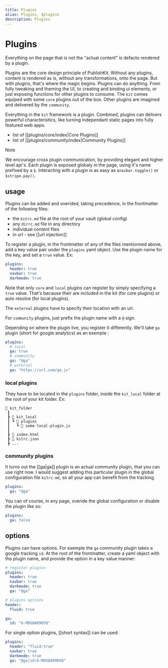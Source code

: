 ```yaml
---
title: Plugins
alias: Plugins, $plugins
description: Plugins
---
```

# Plugins

Everything on the page that is not the "actual content" is defacto rendered by a plugin.

Plugins are the core design principle of PublishKit. Without any plugins, content is rendered as is, without any transformations, onto the page. But with plugins, that's where the magic begins. Plugins can do anything. From fully tweaking and theming the UI, to creating and binding ui elements, or just exposing functions for other plugins to consume. The `kit` comes equiped with some `core` plugins out of the box. Other plugins are imagined and delivered by the `community`.

Everything in the `kit`  framework is a plugin. Combined, plugins can delivers powerful characteristics, like turning independant static pages into fully featured web apps.

- list of [[plugins/core/index|Core Plugins]]
- list of [[plugins/community/index|Community Plugins]]

> [!note] 
> We encourage cross plugin communication, by providing elegant and higher level api's. Each plugin is exposed globaly in the page, using it's name prefixed by a `$`. Interacting with a plugin is as easy as `$navbar.toggle()` or `$stripe.pay()`.
> 

## usage

Plugins can be added and overided, taking precedence, in the frontmatter of the following files:
- the `kitrc.md` file at the root of your vault (global config)
- any `dirrc.md` file in any directory
- individual content files
- in url - see [[url injection]]

To register a plugin, in the frontmatter of any of the files mentionned above, add a key value pair under the `plugins` yaml object. Use the plugin name for the key, and set a `true` value. Ex:

```yaml
plugins:
  header: true
  navbar: true
  darkmode: true
```

Note that only `core` and `local` plugins can register by simply specifying a `true` value. That's because their are included in the kit (for core plugins) or auto resolve (for local plugins). 

The `external` plugins have to specify their location with an url.

For `community` plugins, just prefix the plugin name with a `@` sign.

Depending on where the plugin live, you register it differently. We'll take `ga`  plugin (short for google analytics) as an exemple :

```yaml
plugins:
  # local
  ga: true
  # community
  ga: "@ga"
  # external
  ga: "https://url.com/ga.js"
```

### local plugins

They have to be located in the `plugins` folder, inside the `kit_local` folder at the root of your kit folder. Ex: 

```text
📂 kit_folder
 ┃ 
 ┣ 📂 kit_local
 ┃ ┗ 📂 plugins
 ┃   ┗ 📄 some-local-plugin.js
 ┃ 
 ┣ 📄 index.html
 ┣ 📄 kitrc.json
 ┣ ...
```

### community plugins

It turns out the [[ga|ga]] plugin is an actual community plugin, that you can use right now. I would suggest adding this particular plugin in the global configuration file `kitrc.md`, so all your app can benefit from the tracking. 

```yaml
plugins:
  ga: "@ga"
```

You can of course, in any page, overide the global configuration or disable the plugin like so:

```yaml
plugins:
  ga: false
```

## options

Plugins can have options. For exemple the `ga` community plugin takes a google tracking `id`. At the root of the frontmatter, create a yaml object with the plugin name, and provide the option in a key value manner:

```yaml
# register plugins
plugins:
  header: true
  navbar: true
  darkmode: true
  ga: "@ga"

# plugins options
header:
  fluid: true

ga:
  id: "G-MDGQ40965Q"
```

For single option plugins, [[short syntax]] can be used:

```yaml
plugins:
  header: "fluid:true"
  navbar: true
  darkmode: true
  ga: "@ga|id:G-MDGQ40965Q"
```

